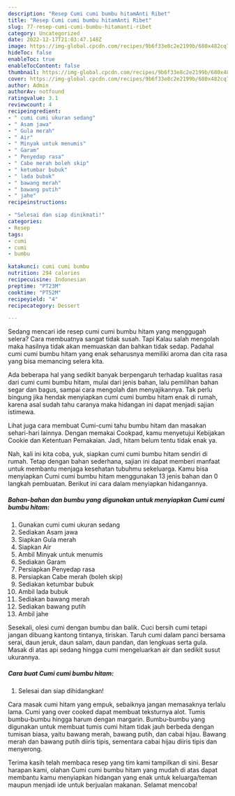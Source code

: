 ```yaml
---
description: "Resep Cumi cumi bumbu hitamAnti Ribet"
title: "Resep Cumi cumi bumbu hitamAnti Ribet"
slug: 77-resep-cumi-cumi-bumbu-hitamanti-ribet
category: Uncategorized
date: 2022-12-17T21:03:47.148Z
image: https://img-global.cpcdn.com/recipes/9b6f33e8c2e2199b/680x482cq70/cumi-cumi-bumbu-hitam-foto-resep-utama.jpg
hideToc: false
enableToc: true
enableTocContent: false
thumbnail: https://img-global.cpcdn.com/recipes/9b6f33e8c2e2199b/680x482cq70/cumi-cumi-bumbu-hitam-foto-resep-utama.jpg
cover: https://img-global.cpcdn.com/recipes/9b6f33e8c2e2199b/680x482cq70/cumi-cumi-bumbu-hitam-foto-resep-utama.jpg
author: Admin
authorAv: notfound
ratingvalue: 3.1
reviewcount: 4
recipeingredient:
- " cumi cumi ukuran sedang"
- " Asam jawa"
- " Gula merah"
- " Air"
- " Minyak untuk menumis"
- " Garam"
- " Penyedap rasa"
- " Cabe merah boleh skip"
- " ketumbar bubuk"
- " lada bubuk"
- " bawang merah"
- " bawang putih"
- " jahe"
recipeinstructions:

- "Selesai dan siap dinikmati!"
categories:
- Resep
tags:
- cumi
- cumi
- bumbu

katakunci: cumi cumi bumbu 
nutrition: 294 calories
recipecuisine: Indonesian
preptime: "PT23M"
cooktime: "PT52M"
recipeyield: "4"
recipecategory: Dessert

---
```



Sedang mencari ide resep cumi cumi bumbu hitam yang menggugah selera? Cara membuatnya sangat tidak susah. Tapi Kalau salah mengolah maka hasilnya tidak akan memuaskan dan bahkan tidak sedap. Padahal cumi cumi bumbu hitam yang enak seharusnya memiliki aroma dan cita rasa yang bisa memancing selera kita.


Ada beberapa hal yang sedikit banyak berpengaruh terhadap kualitas rasa dari cumi cumi bumbu hitam, mulai dari jenis bahan, lalu pemilihan bahan segar dan bagus, sampai cara mengolah dan menyajikannya. Tak perlu bingung jika hendak menyiapkan cumi cumi bumbu hitam enak di rumah, karena asal sudah tahu caranya maka hidangan ini dapat menjadi sajian istimewa.

Lihat juga cara membuat Cumi-cumi tahu bumbu hitam dan masakan sehari-hari lainnya. Dengan memakai Cookpad, kamu menyetujui Kebijakan Cookie dan Ketentuan Pemakaian. Jadi, hitam belum tentu tidak enak ya.


Nah, kali ini kita coba, yuk, siapkan cumi cumi bumbu hitam sendiri di rumah. Tetap dengan bahan sederhana, sajian ini dapat memberi manfaat untuk membantu menjaga kesehatan tubuhmu sekeluarga. Kamu bisa menyiapkan Cumi cumi bumbu hitam menggunakan 13 jenis bahan dan 0 langkah pembuatan. Berikut ini cara dalam menyiapkan hidangannya.

<!--inarticleads1-->

##### Bahan-bahan dan bumbu yang digunakan untuk menyiapkan Cumi cumi bumbu hitam:

1. Gunakan  cumi cumi ukuran sedang
1. Sediakan  Asam jawa
1. Siapkan  Gula merah
1. Siapkan  Air
1. Ambil  Minyak untuk menumis
1. Sediakan  Garam
1. Persiapkan  Penyedap rasa
1. Persiapkan  Cabe merah (boleh skip)
1. Sediakan  ketumbar bubuk
1. Ambil  lada bubuk
1. Sediakan  bawang merah
1. Sediakan  bawang putih
1. Ambil  jahe


Sesekali, olesi cumi dengan bumbu dan balik. Cuci bersih cumi tetapi jangan dibuang kantong tintanya, tiriskan. Taruh cumi dalam panci bersama serai, daun jeruk, daun salam, daun pandan, dan lengkuas serta gula. Masak di atas api sedang hingga cumi mengeluarkan air dan sedikit susut ukurannya. 

<!--inarticleads2-->

##### Cara buat Cumi cumi bumbu hitam:


1. Selesai dan siap dihidangkan!

Cara masak cumi hitam yang empuk, sebaiknya jangan memasaknya terlalu lama. Cumi yang over cooked dapat membuat teksturnya alot. Tumis bumbu-bumbu hingga harum dengan margarin. Bumbu-bumbu yang digunakan untuk membuat tumis cumi hitam tidak jauh berbeda dengan tumisan biasa, yaitu bawang merah, bawang putih, dan cabai hijau. Bawang merah dan bawang putih diiris tipis, sementara cabai hijau diiris tipis dan menyerong. 

Terima kasih telah membaca resep yang tim kami tampilkan di sini. Besar harapan kami, olahan Cumi cumi bumbu hitam yang mudah di atas dapat membantu kamu menyiapkan hidangan yang enak untuk keluarga/teman maupun menjadi ide untuk berjualan makanan. Selamat mencoba!
